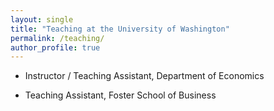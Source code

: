 ```yaml
---
layout: single
title: "Teaching at the University of Washington"
permalink: /teaching/
author_profile: true
---
```


* Instructor / Teaching Assistant, Department of Economics

<!--
   * Computational Finance and Financial Econometrics (Undergraduate)
   * Introduction to Microeconomics (Undergraduate)
   * Introduction to Macroeconomics (Undergraduate)
-->

* Teaching Assistant, Foster School of Business

<!--
  * Financial Management (Executive MBA)
  * International Finance (MBA and Executive MBA)
  * Business Finance / Corporate Finance (Undergraduate)
  * Statistical Methods / Information Systems (Undergraduate)
-->
